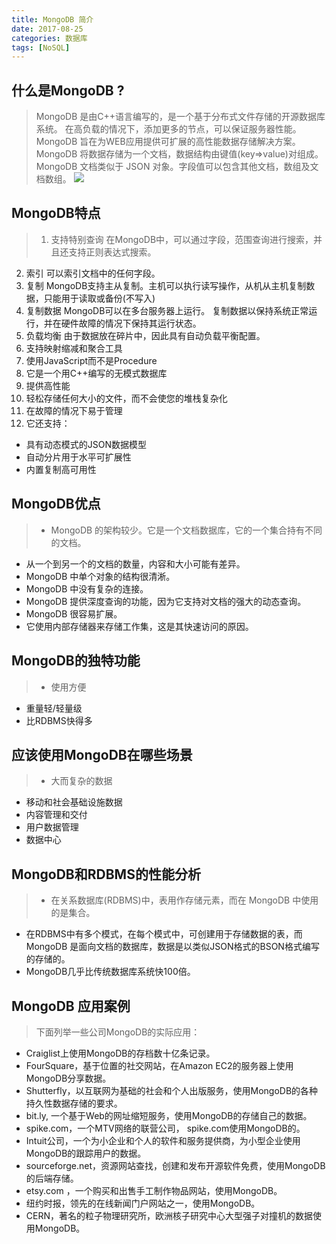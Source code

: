 ```yaml
---
title: MongoDB 简介
date: 2017-08-25
categories: 数据库
tags: [NoSQL]
---
```

## 什么是MongoDB ?
>MongoDB 是由C++语言编写的，是一个基于分布式文件存储的开源数据库系统。
在高负载的情况下，添加更多的节点，可以保证服务器性能。
MongoDB 旨在为WEB应用提供可扩展的高性能数据存储解决方案。
MongoDB 将数据存储为一个文档，数据结构由键值(key=>value)对组成。MongoDB 文档类似于 JSON 对象。字段值可以包含其他文档，数组及文档数组。
![](1.png)

## MongoDB特点
>1. 支持特别查询
在MongoDB中，可以通过字段，范围查询进行搜索，并且还支持正则表达式搜索。
2. 索引
可以索引文档中的任何字段。
3. 复制
MongoDB支持主从复制。主机可以执行读写操作，从机从主机复制数据，只能用于读取或备份(不写入)
4. 复制数据
MongoDB可以在多台服务器上运行。 复制数据以保持系统正常运行，并在硬件故障的情况下保持其运行状态。
5. 负载均衡
由于数据放在碎片中，因此具有自动负载平衡配置。
6. 支持映射缩减和聚合工具
7. 使用JavaScript而不是Procedure
8. 它是一个用C++编写的无模式数据库
9. 提供高性能
10. 轻松存储任何大小的文件，而不会使您的堆栈复杂化
11. 在故障的情况下易于管理
12. 它还支持：
- 具有动态模式的JSON数据模型
- 自动分片用于水平可扩展性
- 内置复制高可用性

## MongoDB优点
>- MongoDB 的架构较少。它是一个文档数据库，它的一个集合持有不同的文档。
- 从一个到另一个的文档的数量，内容和大小可能有差异。
- MongoDB 中单个对象的结构很清淅。
- MongoDB 中没有复杂的连接。
- MongoDB 提供深度查询的功能，因为它支持对文档的强大的动态查询。
- MongoDB 很容易扩展。
- 它使用内部存储器来存储工作集，这是其快速访问的原因。

## MongoDB的独特功能
>- 使用方便
- 重量轻/轻量级
- 比RDBMS快得多

## 应该使用MongoDB在哪些场景
>- 大而复杂的数据
- 移动和社会基础设施数据
- 内容管理和交付
- 用户数据管理
- 数据中心

## MongoDB和RDBMS的性能分析
>- 在关系数据库(RDBMS)中，表用作存储元素，而在 MongoDB 中使用的是集合。
- 在RDBMS中有多个模式，在每个模式中，可创建用于存储数据的表，而 MongoDB 是面向文档的数据库，数据是以类似JSON格式的BSON格式编写的存储的。
- MongoDB几乎比传统数据库系统快100倍。

## MongoDB 应用案例
>下面列举一些公司MongoDB的实际应用：
- Craiglist上使用MongoDB的存档数十亿条记录。
- FourSquare，基于位置的社交网站，在Amazon EC2的服务器上使用MongoDB分享数据。
- Shutterfly，以互联网为基础的社会和个人出版服务，使用MongoDB的各种持久性数据存储的要求。
- bit.ly, 一个基于Web的网址缩短服务，使用MongoDB的存储自己的数据。
- spike.com，一个MTV网络的联营公司， spike.com使用MongoDB的。
- Intuit公司，一个为小企业和个人的软件和服务提供商，为小型企业使用MongoDB的跟踪用户的数据。
- sourceforge.net，资源网站查找，创建和发布开源软件免费，使用MongoDB的后端存储。
- etsy.com ，一个购买和出售手工制作物品网站，使用MongoDB。
- 纽约时报，领先的在线新闻门户网站之一，使用MongoDB。
- CERN，著名的粒子物理研究所，欧洲核子研究中心大型强子对撞机的数据使用MongoDB。
